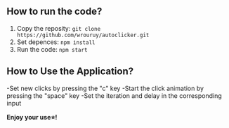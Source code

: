 ## How to run the code?
1. Copy the reposity: ``` git clone https://github.com/wrouruy/autoclicker.git ```
2. Set depences: ``` npm install ```
3. Run the code: ``` npm start ```

## How to Use the Application?
  -Set new clicks by pressing the "c" key
  -Start the click animation by pressing the "space" key
  -Set the iteration and delay in the corresponding input
  
**Enjoy your use⭐!**
